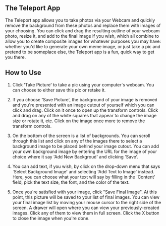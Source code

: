 ## The Teleport App

The Teleport app allows you to take photos via your Webcam and quickly remove the background from these photos and replace them with images of your choosing. You can click and drag the resulting outline of your webcam photo, resize it, and add to the final image if you wish, which all combine to allow you to create composite images for whatever purposes you may have: whether you'd like to generate your own meme image, or just take a pic and pretend to be someplace else, the Teleport app is a fun, quick way to get you there.

## How to Use

1. Click 'Take Picture' to take a pic using your computer's webcam. You can choose to either save this pic or retake it.

2. If you choose 'Save Picture', the background of your image is removed and you're presented with an image cutout of yourself which you can click and drag. Click on it once to open up the transform controls. Click and drag on any of the white squares that appear to change the image size or rotate it, etc. Click on the image once more to remove the transform controls.

3. On the bottom of the screen is a list of backgrounds. You can scroll through this list and click on any of the images there to select a background image to be placed behind your image cutout. You can add your own background image by entering the URL for the image of your choice where it say 'Add New Backgroud' and clicking 'Save'.

4. You can add text, if you wish, by click on the drop-down menu that says 'Select Background Image' and selecting 'Add Text to Image' instead. Here, you can choose what your text will say by filling in the 'Content' field, pick the text size, the font, and the color of the text.

5. Once you're satisfied with your image, click "Save Final Image". At this point, this picture will be saved to your list of final images. You can view your final image list by moving your mouse cursor to the right side of the screen. A drawer will open where you can view your previously-created images. Click any of them to view them in full screen. Click the X button to close the image when you're done.
